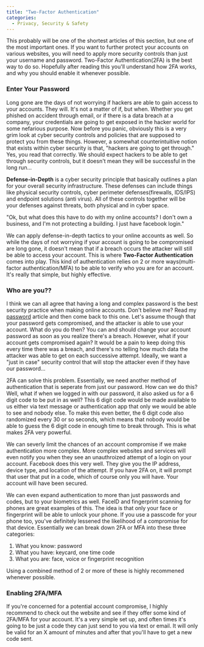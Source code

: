 ```yaml
---
title: "Two-Factor Authentication"
categories:
  - Privacy, Security & Safety
---
```


This probably will be one of the shortest articles of this section, but one of the most important ones. If you want to further protect your accounts on various websites, you will need to apply more security controls than just your username and password. Two-Factor Authentication(2FA) is the best way to do so. Hopefully after reading this you'll understand how 2FA works, and why you should enable it whenever possible.

### Enter Your Password

Long gone are the days of not worrying if hackers are able to gain access to your accounts. They will. It's not a matter of if, but when. Whether you get phished on accident through email, or if there is a data breach at a company, your credentials are going to get exposed in the hacker world for some nefarious purpose. Now before you panic, obviously this is a very grim look at cyber security controls and policies that are supposed to protect you from these things. However, a somewhat counterintuitive notion that exists within cyber security is that, "hackers are going to get through." Yes, you read that correctly. We should expect hackers to be able to get through security controls, but it doesn't mean they will be successful in the long run...

**Defense-in-Depth** is a cyber security principle that basically outlines a plan for your overall security infrastructure. These defenses can include things like physical security controls, cyber perimeter defenses(firewalls, IDS/IPS) and endpoint solutions (anti virus). All of these controls together will be your defenses against threats, both physical and in cyber space.

"Ok, but what does this have to do with my online accounts? I don't own a business, and I'm not protecting a building. I just have facebook login."

We can apply defense-in-depth tactics to your online accounts as well. So while the days of not worrying if your account is going to be compromised are long gone, it doesn't mean that if a breach occurs the attacker will still be able to access your account. This is where **Two-Factor Authentication** comes into play. This kind of authentication relies on 2 or more ways(multi-factor authentication/MFA) to be able to verify who you are for an account. It's really that simple, but highly effective.

### Who are you??

I think we can all agree that having a long and complex password is the best security practice when making online accounts. Don't believe me? Read my [password](https://freshprinceofhacking.github.io/privacy,%20security%20&%20safety/How-Safe-Is-My-Password/) article and then come back to this one. Let's assume though that your password gets compromised, and the attacker is able to use your account. What do you do then? You can and should change your account password as soon as you realize there's a breach. However, what if your account gets compromised again? It would be a pain to keep doing this every time there was a breach, and there's no telling how much data the attacker was able to get on each successive attempt. Ideally, we want a "just in case" security control that will stop the attacker even if they have our password...

2FA can solve this problem. Essentially, we need another method of authentication that is seperate from just our password. How can we do this? Well, what if when we logged in with our password, it also asked us for a 6 digit code to be put in as well? This 6 digit code would be made available to us either via text message or authentication app that only we would be able to see and nobody else. To make this even better, the 6 digit code also randomized every 30 or so seconds, which means that nobody would be able to guess the 6 digit code in enough time to break through. This is what makes 2FA very powerful. 

We can severly limit the chances of an account compromise if we make authentication more complex. More complex websites and services will even notify you when they see an unauthroized attempt of a login on your account. Facebook does this very well. They give you the IP address, device type, and location of the attempt. If you have 2FA on, it will prompt that user that put in a code, which of course only you will have. Your account will have been secured. 

We can even expand authentication to more than just passwords and codes, but to your biometrics as well. FaceID and fingerprint scanning for phones are great examples of this. The idea is that only your face or fingerprint will be able to unlock your phone. If you use a passcode for your phone too, you've definitely lessened the likelihood of a compromise for that device. Essentially we can break down 2FA or MFA into these three categories:

1. What you know: password
2. What you have: keycard, one time code
3. What you are: face, voice or fingerprint recognition

Using a combined method of 2 or more of these is highly recommened whenever possible.

### Enabling 2FA/MFA

If you're concerned for a potential account compromise, I highly recommend to check out the website and see if they offer some kind of 2FA/MFA for your account. It's a very simple set up, and often times it's going to be just a code they can just send to you via text or email. It will only be valid for an X amount of minutes and after that you'll have to get a new code sent. 



